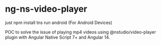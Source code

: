 # ng-ns-video-player

just npm install
tns run android (For Android Devices)

POC to solve the issue of playing mp4 videos using @nstudio/video-player plugin with Angular Native Script 7+ and Angular 14.
